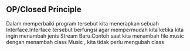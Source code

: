 <h2>OP/Closed Principle</h2>

Dalam memperbaiki program tersebut kita menerapkan sebuah Interface.Interface tersebut berfungsi agar mempermudah kita ketika kita ingin menambah jenis Stream Baru.Contoh saat kita menambah file music dengan menambah class Music , kita tidak perlu mengubah class

